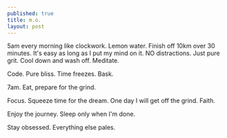 ```yaml
---
published: true
title: m.o.
layout: post
---
```

5am every morning like clockwork. Lemon water. Finish off 10km over 30 minutes. It's easy as long as I put my mind on it. NO distractions. Just pure grit. Cool down and wash off. Meditate.

Code. Pure bliss. Time freezes. Bask.

7am. Eat, prepare for the grind. 

Focus. Squeeze time for the dream. One day I will get off the grind. Faith.

Enjoy the journey. Sleep only when I'm done.

Stay obsessed. Everything else pales.
